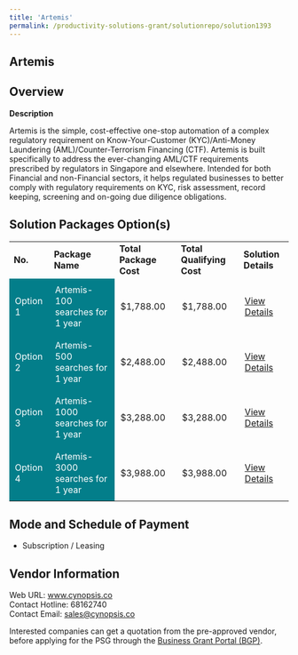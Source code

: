 ```yaml
---
title: 'Artemis'
permalink: /productivity-solutions-grant/solutionrepo/solution1393
---
```


## Artemis

## Overview

**Description**

Artemis is the simple, cost-effective one-stop automation of a complex regulatory requirement on Know-Your-Customer (KYC)/Anti-Money Laundering (AML)/Counter-Terrorism Financing (CTF). Artemis is built specifically to address the ever-changing AML/CTF requirements prescribed by regulators in Singapore and elsewhere. Intended for both Financial and non-Financial sectors, it helps regulated businesses to better comply with regulatory requirements on KYC, risk assessment, record keeping, screening and on-going due diligence obligations.

## Solution Packages Option(s)

<table>
<tr>
<td><b>No.</b></td>
<td><b>Package Name</b></td>
<td><b>Total Package Cost</b></td>
<td><b>Total Qualifying Cost</b></td>
<td><b>Solution Details</b></td>
</tr>
<tr>
<td style='padding: 10px; background-color: #037E8A; color: #FFFFFF;'>Option 1</td>
<td style='padding: 10px; background-color: #037E8A; color: #FFFFFF;'>Artemis-100 searches for 1 year</td>
<td style='padding: 10px;'>$1,788.00</td>
<td style='padding: 10px;'>$1,788.00</td>
<td style='padding: 10px;'><a href='https://www.gobusiness.gov.sg/images/psg/Desensitised_Cynopsis_20200580_Annex_3_Part_1.pdf' target='_blank'>View Details</a></td>
</tr>
<tr>
<td style='padding: 10px; background-color: #037E8A; color: #FFFFFF;'>Option 2</td>
<td style='padding: 10px; background-color: #037E8A; color: #FFFFFF;'>Artemis-500 searches for 1 year</td>
<td style='padding: 10px;'>$2,488.00</td>
<td style='padding: 10px;'>$2,488.00</td>
<td style='padding: 10px;'><a href='https://www.gobusiness.gov.sg/images/psg/Desensitised_Cynopsis_20200580_Annex_3_Part_2.pdf' target='_blank'>View Details</a></td>
</tr>
<tr>
<td style='padding: 10px; background-color: #037E8A; color: #FFFFFF;'>Option 3</td>
<td style='padding: 10px; background-color: #037E8A; color: #FFFFFF;'>Artemis-1000 searches for 1 year</td>
<td style='padding: 10px;'>$3,288.00</td>
<td style='padding: 10px;'>$3,288.00</td>
<td style='padding: 10px;'><a href='https://www.gobusiness.gov.sg/images/psg/Desensitised_Cynopsis_20200580_Annex_3_Part_3.pdf' target='_blank'>View Details</a></td>
</tr>
<tr>
<td style='padding: 10px; background-color: #037E8A; color: #FFFFFF;'>Option 4</td>
<td style='padding: 10px; background-color: #037E8A; color: #FFFFFF;'>Artemis-3000 searches for 1 year</td>
<td style='padding: 10px;'>$3,988.00</td>
<td style='padding: 10px;'>$3,988.00</td>
<td style='padding: 10px;'><a href='https://www.gobusiness.gov.sg/images/psg/Desensitised_Cynopsis_20200580_Annex_3_Part_4.pdf' target='_blank'>View Details</a></td>
</tr>
</table>

## Mode and Schedule of Payment

 - Subscription / Leasing

## Vendor Information

 Web URL: www.cynopsis.co <br>Contact Hotline: 68162740 <br>Contact Email: sales@cynopsis.co <br>

Interested companies can get a quotation from the pre-approved vendor, before applying for the PSG through the <a href='https://www.businessgrants.gov.sg/' target='_blank' rel='noopener'>Business Grant Portal (BGP)</a>.

<script src="/jquery/resize-tables.js"></script>
